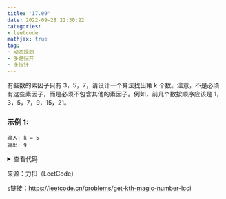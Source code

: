 ```yaml
---
title: '17.09'
date: 2022-09-28 22:30:22
categories:
- leetcode
mathjax: true
tag:
- 动态规划
- 多路归并
- 多指针
---
```


有些数的素因子只有 3，5，7，请设计一个算法找出第 k 个数。注意，不是必须有这些素因子，而是必须不包含其他的素因子。例如，前几个数按顺序应该是 1，3，5，7，9，15，21。

### 示例 1:
```
输入: k = 5
输出: 9
```
<details><summary>查看代码</summary><pre><code>
class Solution {
public:
    int getKthMagicNumber(int k) {
        vector<int> dp(k + 1);
        int p3 = 1, p5 = 1, p7 = 1;
        dp[1] = 1;
        for (int i = 2; i <= k; i++) {
            int a = dp[p3] * 3;
            int b = dp[p5] * 5;
            int c = dp[p7] * 7;
            dp[i] = min(a, min(b, c));
            if (dp[i] == a) p3++;
            if (dp[i] == b) p5++;
            if (dp[i] == c) p7++;
        }

        return dp[k];
    }
};
</code></pre></details>

来源：力扣（LeetCode）

s链接：https://leetcode.cn/problems/get-kth-magic-number-lcci